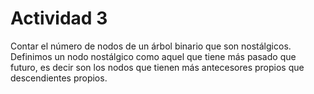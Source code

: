 # Actividad 3
Contar el número de nodos de un árbol binario que son nostálgicos. Definimos un nodo 
nostálgico como  aquel que tiene más pasado que futuro, es decir son los nodos que 
tienen más antecesores propios que descendientes propios.
